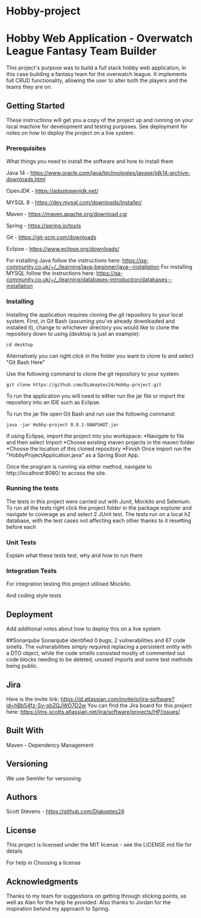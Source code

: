 # Hobby-project
# Hobby Web Application - Overwatch League Fantasy Team Builder

This project's purpose was to build a full stack hobby web application, in this case building a fantasy team for the overwatch league. It implements full CRUD functionality, allowing the user to alter both the players and the teams they are on.
## Getting Started
These instructions will get you a copy of the project up and running on your local machine for development and testing purposes. See deployment for notes on how to deploy the project on a live system.

### Prerequisites
What things you need to install the software and how to install them

Java 14 - https://www.oracle.com/java/technologies/javase/jdk14-archive-downloads.html

OpenJDK - https://adoptopenjdk.net/

MYSQL 8 - https://dev.mysql.com/downloads/installer/

Maven - https://maven.apache.org/download.cgi

Spring - https://spring.io/tools

Git - https://git-scm.com/downloads

Eclipse - https://www.eclipse.org/downloads/

For installing Java follow the instructions here: https://qa-community.co.uk/~/_/learning/java-beginner/java--installation 
For installing MYSQL follow the instructions here: https://qa-community.co.uk/~/_/learning/databases-introduction/databases--installation

### Installing
Installing the application requires cloning the git repository to your local system.
First, in Git Bash (assuming you've already downloaded and installed it), change to whichever directory you would like to clone the repository down to using (desktop is just an example):
```
cd desktop

```
Alternatively you can right click in the folder you want to clone to and select "Git Bash Here"

Use the following command to clone the git repository to your system:
```
git clone https://github.com/Diakoptes24/Hobby-project.git
```

To run the application you will need to either run the jar file or import the repository into an IDE such as Eclipse.

To run the jar file open Git Bash and run use the following command:
```
java -jar Hobby-project 0.0.1-SNAPSHOT.jar
```

If using Eclipse, import the project into you workspace:
*Navigate to file and then select Import
*Choose existing maven projects in the maven folder
*Choose the location of this cloned repository
*Finish
Once import run the "HobbyProjectApplication.java" as a Spring Boot App.

Once the program is running via either method, navigate to http://localhost:8080/ to access the site.

### Running the tests
The tests in this project were carried out with Junit, Mockito and Selenium.
To run all the tests right click the project folder in the package explorer and navigate to coverage as and select 2 JUnit test.
The tests run on a local h2 database, with the test cases not affecting each other thanks to it resetting before each

### Unit Tests
Explain what these tests test, why and how to run them

### Integration Tests
For integration testing this project utilised Mockito.

And coding style tests
## Deployment
Add additional notes about how to deploy this on a live system

##Sonarqube
Sonarqube identified 0 bugs, 2 vulnerabilities and 67 code smells. The vulnerabilities simply required replacing a persistent entity with a DTO object, while the code smells consisted mostly of commented out code blocks needing to be deleted, unused imports and some test methods being public.
## Jira
Here is the invite link: https://id.atlassian.com/invite/p/jira-software?id=hBb54fz-Sy-obZQJWO7D2w
You can find the Jira board for this project here: https://ims-scotts.atlassian.net/jira/software/projects/HP/issues/


## Built With
Maven - Dependency Management
## Versioning
We use SemVer for versioning.

## Authors
Scott Stevens - https://github.com/Diakoptes24
## License
This project is licensed under the MIT license - see the LICENSE.md file for details

For help in Choosing a license

## Acknowledgments
Thanks to my team for suggestions on getting through sticking points, as well as Alan for the help he provided. Also thanks to Jordan for the inspiration behind my approach to Spring.
